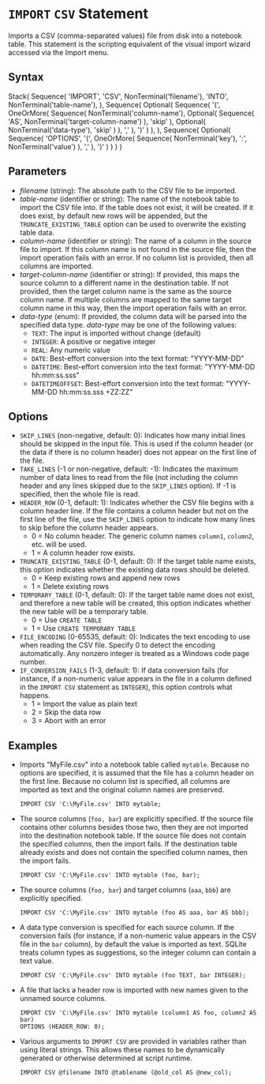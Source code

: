 # `IMPORT` `CSV` Statement

Imports a CSV (comma-separated values) file from disk into a notebook table. This statement is the scripting equivalent of the visual import wizard accessed via the Import menu.

## Syntax

<railroad-diagram>
Stack(
    Sequence(
        'IMPORT',
        'CSV',
        NonTerminal('filename'),
        'INTO',
        NonTerminal('table-name'),
    ),
    Sequence(
        Optional(
            Sequence(
                '(',
                OneOrMore(
                    Sequence(
                        NonTerminal('column-name'),
                        Optional(
                            Sequence(
                                'AS',
                                NonTerminal('target-column-name')
                            ),
                            'skip'
                        ),
                        Optional(
                            NonTerminal('data-type'),
                            'skip'
                        )
                    ),
                    ','
                ),
                ')'
            )
        ),
    ),
    Sequence(
        Optional(
            Sequence(
                'OPTIONS',
                '(',
                OneOrMore(
                    Sequence(
                        NonTerminal('key'),
                        ':',
                        NonTerminal('value')
                    ),
                    ','
                ),
                ')'
            )
        )
    )
)
</railroad-diagram>

## Parameters

- *filename* (string): The absolute path to the CSV file to be imported.
- *table-name* (identifier or string): The name of the notebook table to import the CSV file into. If the table does not exist, it will be created. If it does exist, by default new rows will be appended, but the `TRUNCATE_EXISTING_TABLE` option can be used to overwrite the existing table data.
- *column-name* (identifier or string): The name of a column in the source file to import. If this column name is not found in the source file, then the import operation fails with an error. If no column list is provided, then all columns are imported.
- *target-column-name* (identifier or string): If provided, this maps the source column to a different name in the destination table. If not provided, then the target column name is the same as the source column name. If multiple columns are mapped to the same target column name in this way, then the import operation fails with an error.
- *data-type* (enum): If provided, the column data will be parsed into the specified data type. *data-type* may be one of the following values:
    - `TEXT`: The input is imported without change (default)
    - `INTEGER`: A positive or negative integer
    - `REAL`: Any numeric value
    - `DATE`: Best-effort conversion into the text format: "YYYY-MM-DD"
    - `DATETIME`: Best-effort conversion into the text format: "YYYY-MM-DD hh:mm:ss.sss"
    - `DATETIMEOFFSET`: Best-effort conversion into the text format: "YYYY-MM-DD hh:mm:ss.sss +ZZ:ZZ"

## Options

- `SKIP_LINES` (non-negative, default: 0): Indicates how many initial lines should be skipped in the input file. This is used if the column header (or the data if there is no column header) does not appear on the first line of the file.
- `TAKE_LINES` (-1 or non-negative, default: -1): Indicates the maximum number of data lines to read from the file (not including the column header and any lines skipped due to the `SKIP_LINES` option). If -1 is specified, then the whole file is read.
- `HEADER_ROW` (0-1, default: 1): Indicates whether the CSV file begins with a column header line. If the file contains a column header but not on the first line of the file, use the `SKIP_LINES` option to indicate how many lines to skip before the column header appears.
    - 0 = No column header. The generic column names `column1`, `column2`, etc. will be used.
    - 1 = A column header row exists.
- `TRUNCATE_EXISTING_TABLE` (0-1, default: 0): If the target table name exists, this option indicates whether the existing data rows should be deleted.
    - 0 = Keep existing rows and append new rows
    - 1 = Delete existing rows
- `TEMPORARY_TABLE` (0-1, default: 0): If the target table name does not exist, and therefore a new table will be created, this option indicates whether the new table will be a temporary table.
    - 0 = Use `CREATE TABLE`
    - 1 = Use `CREATE TEMPORARY TABLE`
- `FILE_ENCODING` (0-65535, default: 0): Indicates the text encoding to use when reading the CSV file. Specify 0 to detect the encoding automatically. Any nonzero integer is treated as a Windows code page number.
- `IF_CONVERSION_FAILS` (1-3, default: 1): If data conversion fails (for instance, if a non-numeric value appears in the file in a column defined in the `IMPORT CSV` statement as `INTEGER`), this option controls what happens.
    - 1 = Import the value as plain text
    - 2 = Skip the data row
    - 3 = Abort with an error

## Examples

- Imports "MyFile.csv" into a notebook table called `mytable`. Because no options are specified, it is assumed that the file has a column header on the first line. Because no column list is specified, all columns are imported as text and the original column names are preserved.

    ```
    IMPORT CSV 'C:\MyFile.csv' INTO mytable;
    ```

- The source columns (`foo, bar`) are explicitly specified. If the source file contains other columns besides those two, then they are not imported into the destination notebook table. If the source file does not contain the specified columns, then the import fails. If the destination table already exists and does not contain the specified column names, then the import fails.

    ```
    IMPORT CSV 'C:\MyFile.csv' INTO mytable (foo, bar);
    ```

- The source columns (`foo, bar`) and target columns (`aaa`, `bbb`) are explicitly specified.

    ```
    IMPORT CSV 'C:\MyFile.csv' INTO mytable (foo AS aaa, bar AS bbb);
    ```

- A data type conversion is specified for each source column. If the conversion fails (for instance, if a non-numeric value appears in the CSV file in the `bar` column), by default the value is imported as text. SQLite treats column types as suggestions, so the integer column can contain a text value.

    ```
    IMPORT CSV 'C:\MyFile.csv' INTO mytable (foo TEXT, bar INTEGER);
    ```

- A file that lacks a header row is imported with new names given to the unnamed source columns.

    ```
    IMPORT CSV 'C:\MyFile.csv' INTO mytable (column1 AS foo, column2 AS bar)
    OPTIONS (HEADER_ROW: 0);
    ```

- Various arguments to `IMPORT CSV` are provided in variables rather than using literal strings. This allows these names to be dynamically generated or otherwise determined at script runtime.

    ```
    IMPORT CSV @filename INTO @tablename (@old_col AS @new_col);
    ```
